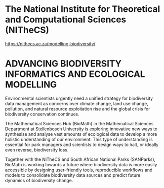 # The National Institute for Theoretical and Computational Sciences (NITheCS)
https://nithecs.ac.za/modelling-biodiversity/

# ADVANCING BIODIVERSITY INFORMATICS AND ECOLOGICAL MODELLING
Environmental scientists urgently need a unified strategy for biodiversity data management as concerns over climate change, land use change, pollution, and natural resource exploitation rise and the global crisis for biodiversity conservation continues.

The Mathematical Sciences Hub (BioMath) in the Mathematical Sciences Department at Stellenbosch University is exploring innovative new ways to synthesise and analyse vast amounts of ecological data to develop a more holistic understanding of our environment. This type of understanding is essential for park managers and scientists to design ways to halt, or ideally even reverse, biodiversity loss.

Together with the NITheCS and South African National Parks (SANParks), BioMath is working towards a future where biodiversity data is more easily accessible by designing user-friendly tools, reproducible workflows and models to consolidate biodiversity data sources and predict future dynamics of biodiversity change.

